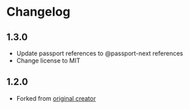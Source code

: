 # Changelog

## 1.3.0

- Update passport references to @passport-next references
- Change license to MIT


## 1.2.0

- Forked from [original creator](https://github.com/shake-apps/passport-mocked)
